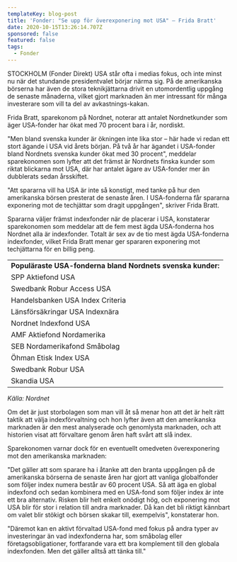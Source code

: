 ```yaml
---
templateKey: blog-post
title: 'Fonder: "Se upp för överexponering mot USA" – Frida Bratt'
date: 2020-10-15T13:26:14.707Z
sponsored: false
featured: false
tags:
  - Fonder
---
```

STOCKHOLM (Fonder Direkt) USA står ofta i medias fokus, och inte minst nu när det stundande presidentvalet börjar närma sig. På de amerikanska börserna har även de stora teknikjättarna drivit en utomordentlig uppgång de senaste månaderna, vilket gjort marknaden än mer intressant för många investerare som vill ta del av avkastnings-kakan.

Frida Bratt, sparekonom på Nordnet, noterar att antalet Nordnetkunder som äger USA-fonder har ökat med 70 procent bara i år, nordiskt.

"Men bland svenska kunder är ökningen inte lika stor – här hade vi redan ett stort ägande i USA vid årets början. På två år har ägandet i USA-fonder bland Nordnets svenska kunder ökat med 30 procent", meddelar sparekonomen som lyfter att det främst är Nordnets finska kunder som riktat blickarna mot USA, där har antalet ägare av USA-fonder mer än dubblerats sedan årsskiftet.

"Att spararna vill ha USA är inte så konstigt, med tanke på hur den amerikanska börsen presterat de senaste åren. I USA-fonderna får spararna exponering mot de techjättar som dragit uppgången", skriver Frida Bratt.

Spararna väljer främst indexfonder när de placerar i USA, konstaterar sparekonomen som meddelar att de fem mest ägda USA-fonderna hos Nordnet alla är indexfonder. Totalt är sex av de tio mest ägda USA-fonderna indexfonder, vilket Frida Bratt menar ger spararen exponering mot techjättarna för en billig peng.<!--StartFragment-->

|                                                             |
| ----------------------------------------------------------- |
| **Populäraste USA-fonderna bland Nordnets svenska kunder:** |
| SPP Aktiefond USA                                           |
| Swedbank Robur Access USA                                   |
| Handelsbanken USA Index Criteria                            |
| Länsförsäkringar USA Indexnära                              |
| Nordnet Indexfond USA                                       |
| AMF Aktiefond Nordamerika                                   |
| SEB Nordamerikafond Småbolag                                |
| Öhman Etisk Index USA                                       |
| Swedbank Robur USA                                          |
| Skandia USA                                                 |

*Källa: Nordnet*

Om det är just storbolagen som man vill åt så menar hon att det är helt rätt taktik att välja indexförvaltning och hon lyfter även att den amerikanska marknaden är den mest analyserade och genomlysta marknaden, och att historien visat att förvaltare genom åren haft svårt att slå index.

Sparekonomen varnar dock för en eventuellt omedveten överexponering mot den amerikanska marknaden:

"Det gäller att som sparare ha i åtanke att den branta uppgången på de amerikanska börserna de senaste åren har gjort att vanliga globalfonder som följer index numera består av 60 procent USA. Så att äga en global indexfond och sedan kombinera med en USA-fond som följer index är inte ett bra alternativ. Risken blir helt enkelt onödigt hög, och exponering mot USA blir för stor i relation till andra marknader. Då kan det bli riktigt kännbart om valet blir stökigt och börsen skakar till, exempelvis", konstaterar hon.

"Däremot kan en aktivt förvaltad USA-fond med fokus på andra typer av investeringar än vad indexfonderna har, som småbolag eller företagsobligationer, fortfarande vara ett bra komplement till den globala indexfonden. Men det gäller alltså att tänka till."

<!--EndFragment-->